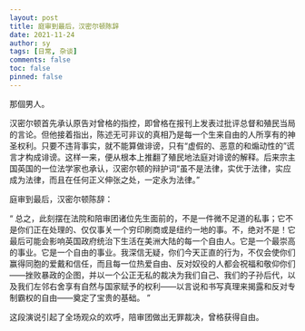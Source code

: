 ```yaml
---
layout: post
title: 庭审到最后，汉密尔顿陈辞
date: 2021-11-24
author: sy
tags: [日常, 杂谈]
comments: false
toc: false
pinned: false
---
```


那個男人。

<!-- more -->

汉密尔顿首先承认原告对曾格的指控，即曾格在报刊上发表过批评总督和殖民当局的言论。但他接着指出，陈述无可非议的真相乃是每一个生来自由的人所享有的神圣权利。只要不违背事实，就不能算做诽谤，只有“虚假的、恶意的和煽动性的”谎言才构成诽谤。这样一来，便从根本上推翻了殖民地法庭对诽谤的解释。后来宗主国英国的一位法学家也承认，汉密尔顿的辩护词“虽不是法律，实优于法律，实应成为法律，而且在任何正义伸张之处，一定永为法律。”

庭审到最后，汉密尔顿陈辞：

“ 总之，此刻摆在法院和陪审团诸位先生面前的，不是一件微不足道的私事；它不是你们正在处理的、仅仅事关一个穷印刷商或是纽约一地的事。不，绝对不是！它最后可能会影响英国政府统治下生活在美洲大陆的每一个自由人。它是一个最崇高的事业。它是一个自由的事业。我深信无疑，你们今天正直的行为，不仅会使你们赢得同胞的爱戴和信任，而且每一位热爱自由、反对奴役的人都会祝福和敬仰你们——挫败暴政的企图，并以一个公正无私的裁决为我们自己、我们的子孙后代，以及我们左邻右舍享有自然与国家赋予的权利——以言说和书写真理来揭露和反对专制霸权的自由——奠定了宝贵的基础。 ”

这段演说引起了全场观众的欢呼，陪审团做出无罪裁决，曾格获得自由。

